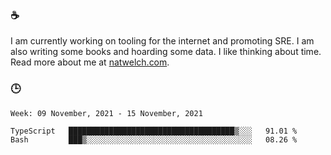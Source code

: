 ### ☕

I am currently working on tooling for the internet and promoting SRE. I am also writing some books and hoarding some data. I like thinking about time. Read more about me at [natwelch.com](https://natwelch.com).

### 🕒

<!--START_SECTION:waka-->
```text
Week: 09 November, 2021 - 15 November, 2021

TypeScript   █████████████████████████████████████▒░░░   91.01 % 
Bash         ███▒░░░░░░░░░░░░░░░░░░░░░░░░░░░░░░░░░░░░░   08.26 % 
```
<!--END_SECTION:waka-->
